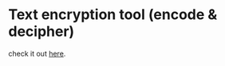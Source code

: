 # Text encryption tool (encode & decipher)

check it out [here](https://tareq-almasri.github.io/encryption-tool/).
